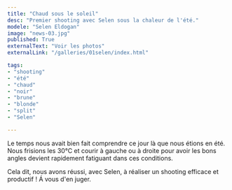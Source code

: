```yaml
---
title: "Chaud sous le soleil"
desc: "Premier shooting avec Selen sous la chaleur de l'été."
modele: "Selen Eldogan"
image: "news-03.jpg"
published: True
externalText: "Voir les photos"
externalLink: "/galleries/01selen/index.html"

tags:
- "shooting"
- "été"
- "chaud"
- "noir"
- "brune"
- "blonde"
- "split"
- "Selen"

---
```

Le temps nous avait bien fait comprendre ce jour là que nous étions en été. Nous frisions les 30°C et courir à gauche ou à droite pour avoir les 
bons angles devient rapidement fatiguant dans ces conditions.

Cela dit, nous avons réussi, avec Selen, à réaliser un shooting efficace et productif ! Á vous d'en juger.